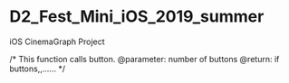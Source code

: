 # D2_Fest_Mini_iOS_2019_summer
iOS CinemaGraph Project

/*
This function calls button.
@parameter: number of buttons
@return: if buttons,,......
*/
